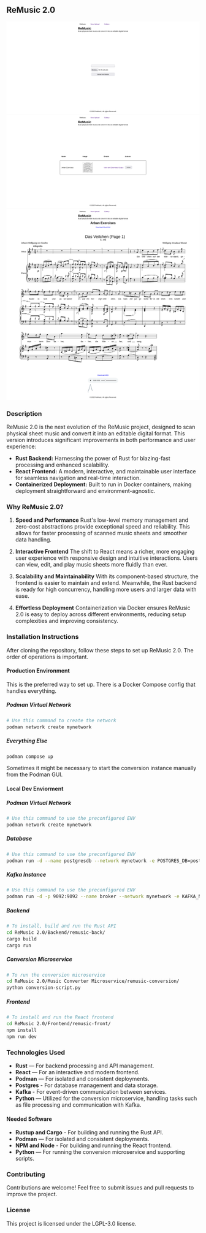 ## ReMusic 2.0

![alt text](./showcase/img/upload_page.png)
![alt text](./showcase/img/gallery_page.png)
![alt text](./showcase/img/music_page.png)

### Description

ReMusic 2.0 is the next evolution of the ReMusic project, designed to scan physical sheet music and convert it into an editable digital format. This version introduces significant improvements in both performance and user experience:

- **Rust Backend:** Harnessing the power of Rust for blazing-fast processing and enhanced scalability.
- **React Frontend:** A modern, interactive, and maintainable user interface for seamless navigation and real-time interaction.
- **Containerized Deployment:** Built to run in Docker containers, making deployment straightforward and environment-agnostic.

### Why ReMusic 2.0?

1. **Speed and Performance**
   Rust's low-level memory management and zero-cost abstractions provide exceptional speed and reliability. This allows for faster processing of scanned music sheets and smoother data handling.

2. **Interactive Frontend**
   The shift to React means a richer, more engaging user experience with responsive design and intuitive interactions. Users can view, edit, and play music sheets more fluidly than ever.

3. **Scalability and Maintainability**
   With its component-based structure, the frontend is easier to maintain and extend. Meanwhile, the Rust backend is ready for high concurrency, handling more users and larger data with ease.

4. **Effortless Deployment**
   Containerization via Docker ensures ReMusic 2.0 is easy to deploy across different environments, reducing setup complexities and improving consistency.

### Installation Instructions

After cloning the repository, follow these steps to set up ReMusic 2.0. The order of operations is important.

#### Production Environment

This is the preferred way to set up. There is a Docker Compose config that handles everything.

##### Podman Virtual Network

```bash
# Use this command to create the network
podman network create mynetwork
```

##### Everything Else

```bash
podman compose up
```

Sometimes it might be necessary to start the conversion instance manually from the Podman GUI.

#### Local Dev Enviorment

##### Podman Virtual Network

```bash
# Use this command to use the preconfigured ENV
podman network create mynetwork
```

##### Database

```bash
# Use this command to use the preconfigured ENV
podman run -d --name postgresdb --network mynetwork -e POSTGRES_DB=postgres -e POSTGRES_USER=user -e POSTGRES_PASSWORD=password -p 6432:5432 postgres:17.4-alpine
```

##### Kafka Instance

```bash
# Use this command to use the preconfigured ENV
podman run -d -p 9092:9092 --name broker --network mynetwork -e KAFKA_NODE_ID=1 -e KAFKA_PROCESS_ROLES=broker,controller -e KAFKA_LISTENERS=PLAINTEXT://0.0.0.0:9092,CONTROLLER://:9093 -e KAFKA_ADVERTISED_LISTENERS=PLAINTEXT://localhost:9092 -e KAFKA_CONTROLLER_LISTENER_NAMES=CONTROLLER -e KAFKA_LISTENER_SECURITY_PROTOCOL_MAP=CONTROLLER:PLAINTEXT,PLAINTEXT:PLAINTEXT -e KAFKA_CONTROLLER_QUORUM_VOTERS=1@localhost:9093 -e KAFKA_OFFSETS_TOPIC_REPLICATION_FACTOR=1 -e KAFKA_TRANSACTION_STATE_LOG_REPLICATION_FACTOR=1 -e KAFKA_TRANSACTION_STATE_LOG_MIN_ISR=1 -e KAFKA_GROUP_INITIAL_REBALANCE_DELAY_MS=0 -e KAFKA_NUM_PARTITIONS=1 apache/kafka:latest
```

##### Backend

```bash
# To install, build and run the Rust API
cd ReMusic 2.0/Backend/remusic-back/
cargo build
cargo run
```

##### Conversion Microservice

```bash
# To run the conversion microservice
cd ReMusic 2.0/Music Converter Microservice/remusic-conversion/
python conversion-script.py
```

##### Frontend

```bash
# To install and run the React frontend
cd ReMusic 2.0/Frontend/remusic-front/
npm install
npm run dev
```

### Technologies Used

- **Rust** — For backend processing and API management.
- **React** — For an interactive and modern frontend.
- **Podman** — For isolated and consistent deployments.
- **Postgres** - For database management and data storage.
- **Kafka** - For event-driven communication between services.
- **Python** — Utilized for the conversion microservice, handling tasks such as file processing and communication with Kafka.

#### Needed Software

- **Rustup and Cargo** - For building and running the Rust API.
- **Podman** — For isolated and consistent deployments.
- **NPM and Node** - For building and running the React frontend.
- **Python** — For running the conversion microservice and supporting scripts.

### Contributing

Contributions are welcome! Feel free to submit issues and pull requests to improve the project.

### License

This project is licensed under the LGPL-3.0 license.
